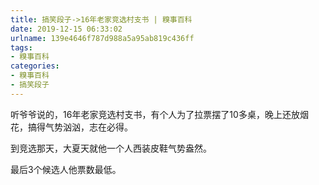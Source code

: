 ```yaml
---
title: 搞笑段子->16年老家竞选村支书 | 糗事百科
date: 2019-12-15 06:33:02
urlname: 139e4646f787d988a5a95ab819c436ff
tags: 
- 糗事百科
categories:
- 糗事百科
- 搞笑段子
---
```

听爷爷说的，16年老家竞选村支书，有个人为了拉票摆了10多桌，晚上还放烟花，搞得气势汹汹，志在必得。

到竞选那天，大夏天就他一个人西装皮鞋气势盎然。

最后3个候选人他票数最低。


